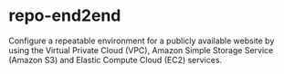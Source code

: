 # repo-end2end
Configure a repeatable environment for a publicly available website by using the Virtual Private Cloud (VPC), Amazon Simple Storage Service (Amazon S3) and Elastic Compute Cloud (EC2) services.
